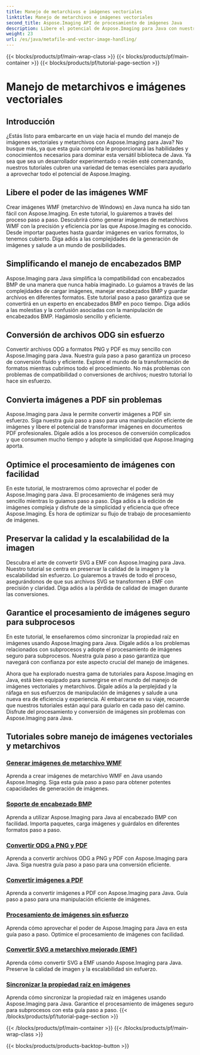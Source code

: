 ```yaml
---
title: Manejo de metarchivos e imágenes vectoriales
linktitle: Manejo de metarchivos e imágenes vectoriales
second_title: Aspose.Imaging API de procesamiento de imágenes Java
description: Libere el potencial de Aspose.Imaging para Java con nuestros tutoriales paso a paso. Cree imágenes de metarchivos WMF, maneje encabezados BMP y más con facilidad.
weight: 23
url: /es/java/metafile-and-vector-image-handling/
---
```


{{< blocks/products/pf/main-wrap-class >}}
{{< blocks/products/pf/main-container >}}
{{< blocks/products/pf/tutorial-page-section >}}

# Manejo de metarchivos e imágenes vectoriales

## Introducción

¿Estás listo para embarcarte en un viaje hacia el mundo del manejo de imágenes vectoriales y metarchivos con Aspose.Imaging para Java? No busque más, ya que esta guía completa le proporcionará las habilidades y conocimientos necesarios para dominar esta versátil biblioteca de Java. Ya sea que sea un desarrollador experimentado o recién esté comenzando, nuestros tutoriales cubren una variedad de temas esenciales para ayudarlo a aprovechar todo el potencial de Aspose.Imaging.

## Libere el poder de las imágenes WMF

Crear imágenes WMF (metarchivo de Windows) en Java nunca ha sido tan fácil con Aspose.Imaging. En este tutorial, lo guiaremos a través del proceso paso a paso. Descubrirá cómo generar imágenes de metarchivos WMF con la precisión y eficiencia por las que Aspose.Imaging es conocido. Desde importar paquetes hasta guardar imágenes en varios formatos, lo tenemos cubierto. Diga adiós a las complejidades de la generación de imágenes y salude a un mundo de posibilidades.

## Simplificando el manejo de encabezados BMP

Aspose.Imaging para Java simplifica la compatibilidad con encabezados BMP de una manera que nunca había imaginado. Lo guiamos a través de las complejidades de cargar imágenes, manejar encabezados BMP y guardar archivos en diferentes formatos. Este tutorial paso a paso garantiza que se convertirá en un experto en encabezados BMP en poco tiempo. Diga adiós a las molestias y la confusión asociadas con la manipulación de encabezados BMP. Hagámoslo sencillo y eficiente.

## Conversión de archivos ODG sin esfuerzo

Convertir archivos ODG a formatos PNG y PDF es muy sencillo con Aspose.Imaging para Java. Nuestra guía paso a paso garantiza un proceso de conversión fluido y eficiente. Explore el mundo de la transformación de formatos mientras cubrimos todo el procedimiento. No más problemas con problemas de compatibilidad o conversiones de archivos; nuestro tutorial lo hace sin esfuerzo.

## Convierta imágenes a PDF sin problemas

Aspose.Imaging para Java le permite convertir imágenes a PDF sin esfuerzo. Siga nuestra guía paso a paso para una manipulación eficiente de imágenes y libere el potencial de transformar imágenes en documentos PDF profesionales. Dígale adiós a los procesos de conversión complicados y que consumen mucho tiempo y adopte la simplicidad que Aspose.Imaging aporta.

## Optimice el procesamiento de imágenes con facilidad

En este tutorial, le mostraremos cómo aprovechar el poder de Aspose.Imaging para Java. El procesamiento de imágenes será muy sencillo mientras lo guiamos paso a paso. Diga adiós a la edición de imágenes compleja y disfrute de la simplicidad y eficiencia que ofrece Aspose.Imaging. Es hora de optimizar su flujo de trabajo de procesamiento de imágenes.

## Preservar la calidad y la escalabilidad de la imagen

Descubra el arte de convertir SVG a EMF con Aspose.Imaging para Java. Nuestro tutorial se centra en preservar la calidad de la imagen y la escalabilidad sin esfuerzo. Lo guiaremos a través de todo el proceso, asegurándonos de que sus archivos SVG se transformen a EMF con precisión y claridad. Diga adiós a la pérdida de calidad de imagen durante las conversiones.

## Garantice el procesamiento de imágenes seguro para subprocesos

En este tutorial, le enseñaremos cómo sincronizar la propiedad raíz en imágenes usando Aspose.Imaging para Java. Dígale adiós a los problemas relacionados con subprocesos y adopte el procesamiento de imágenes seguro para subprocesos. Nuestra guía paso a paso garantiza que navegará con confianza por este aspecto crucial del manejo de imágenes.

Ahora que ha explorado nuestra gama de tutoriales para Aspose.Imaging en Java, está bien equipado para sumergirse en el mundo del manejo de imágenes vectoriales y metarchivos. Dígale adiós a la perplejidad y la ráfaga en sus esfuerzos de manipulación de imágenes y salude a una nueva era de eficiencia y experiencia. Al embarcarse en su viaje, recuerde que nuestros tutoriales están aquí para guiarlo en cada paso del camino. Disfrute del procesamiento y conversión de imágenes sin problemas con Aspose.Imaging para Java.
## Tutoriales sobre manejo de imágenes vectoriales y metarchivos
### [Generar imágenes de metarchivo WMF](./generate-wmf-metafile-images/)
Aprenda a crear imágenes de metarchivo WMF en Java usando Aspose.Imaging. Siga esta guía paso a paso para obtener potentes capacidades de generación de imágenes.
### [Soporte de encabezado BMP](./bmp-header-support/)
Aprenda a utilizar Aspose.Imaging para Java al encabezado BMP con facilidad. Importa paquetes, carga imágenes y guárdalos en diferentes formatos paso a paso.
### [Convertir ODG a PNG y PDF](./odg-file-format-support/)
Aprenda a convertir archivos ODG a PNG y PDF con Aspose.Imaging para Java. Siga nuestra guía paso a paso para una conversión eficiente.
### [Convertir imágenes a PDF](./pdf-dpi-settings-configuration/)
Aprenda a convertir imágenes a PDF con Aspose.Imaging para Java. Guía paso a paso para una manipulación eficiente de imágenes.
### [Procesamiento de imágenes sin esfuerzo](./otg-file-format-support/)
Aprenda cómo aprovechar el poder de Aspose.Imaging para Java en esta guía paso a paso. Optimice el procesamiento de imágenes con facilidad.
### [Convertir SVG a metarchivo mejorado (EMF)](./convert-svg-to-enhanced-metafile/)
Aprenda cómo convertir SVG a EMF usando Aspose.Imaging para Java. Preserve la calidad de imagen y la escalabilidad sin esfuerzo.
### [Sincronizar la propiedad raíz en imágenes](./synchronize-root-property-in-images/)
Aprenda cómo sincronizar la propiedad raíz en imágenes usando Aspose.Imaging para Java. Garantice el procesamiento de imágenes seguro para subprocesos con esta guía paso a paso.
{{< /blocks/products/pf/tutorial-page-section >}}

{{< /blocks/products/pf/main-container >}}
{{< /blocks/products/pf/main-wrap-class >}}

{{< blocks/products/products-backtop-button >}}
